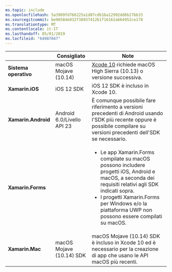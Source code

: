```yaml
---
ms.topic: include
ms.openlocfilehash: 5a3909fd766225a1d87cdb1ba12992dd6b27bb33
ms.sourcegitcommit: be9658de032f3893741261f16162a664952ce178
ms.translationtype: MT
ms.contentlocale: it-IT
ms.lasthandoff: 05/01/2019
ms.locfileid: "64987047"
---
```

||Consigliato|Note|
|---|---|---|
|**Sistema operativo**|macOS Mojave (10.14)|[Xcode 10](https://developer.apple.com/documentation/xcode_release_notes/xcode_10_release_notes) richiede macOS High Sierra (10.13) o versione successiva.|
|**Xamarin.iOS**|iOS 12 SDK|iOS 12 SDK è incluso in Xcode 10.|
|**Xamarin.Android**|Android 6.0/Livello API 23|È comunque possibile fare riferimento a versioni precedenti di Android usando l'SDK più recente oppure è possibile compilare su versioni precedenti dell'SDK se necessario.|
|**Xamarin.Forms**||<ul><li>Le app Xamarin.Forms compilate su macOS possono includere progetti iOS, Android e macOS, a seconda dei requisiti relativi agli SDK indicati sopra.</li><li>I progetti Xamarin.Forms per Windows e/o la piattaforma UWP non possono essere compilati su macOS.</li></ul>|
|**Xamarin.Mac**|macOS Mojave (10.14) SDK|macOS Mojave (10.14) SDK è incluso in Xcode 10 ed è necessario per la creazione di app che usano le API macOS più recenti.|

